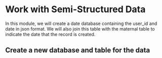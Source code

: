 # Work with Semi-Structured Data
In this module, we will create a date database containing the user_id and date in json format. We will also join this table with the maternal table to indicate the date that the record is created.

## Create a new database and table for the data
